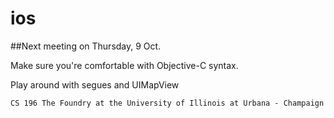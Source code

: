 ios
===

##Next meeting on Thursday, 9 Oct.

Make sure you're comfortable with Objective-C syntax.

Play around with segues and UIMapView

```
CS 196 The Foundry at the University of Illinois at Urbana - Champaign
```
